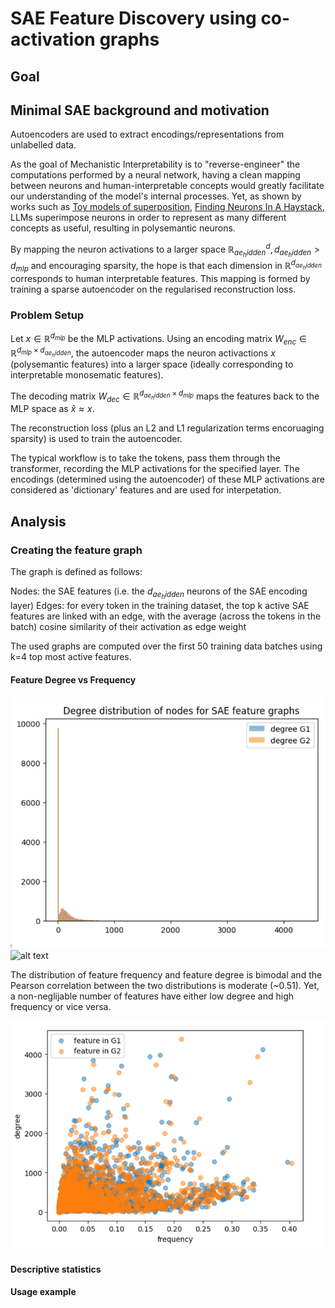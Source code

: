 # SAE Feature Discovery using co-activation graphs

## Goal

## Minimal SAE background and motivation 

Autoencoders are used to extract encodings/representations from unlabelled data.

As the goal of Mechanistic Interpretability is to "reverse-engineer" the computations performed by a neural network, having a clean mapping between neurons and human-interpretable concepts would greatly facilitate our understanding of the model's internal processes.
Yet, as shown by works such as [Toy models of superposition](https://transformer-circuits.pub/2022/toy_model/index.html), [Finding Neurons In A Haystack](https://arxiv.org/pdf/2305.01610), LLMs superimpose neurons in order to represent as many different concepts as useful, resulting in polysemantic neurons.

By mapping the neuron activations to a larger space $\mathbb{R}^d_{ae_hidden}, d_{ae_hidden} > d_{mlp}$ and encouraging sparsity, the hope is that each dimension in $\mathbb{R}^{d_{ae_hidden}}$ corresponds to human interpretable features. This mapping is formed by training a sparse autoencoder on the regularised reconstruction loss.

### Problem Setup
Let $x \in \mathbb{R}^{d_{mlp}}$ be the MLP activations. 
Using an encoding matrix $W_{enc} \in \mathbb{R}^{d_{mlp} \times d_{ae_hidden}}$, the autoencoder maps the neuron activactions $x$ (polysemantic features) into a larger space (ideally corresponding to interpretable monosematic features). 

The decoding matrix $W_{dec} \in \mathbb{R}^{d_{ae_hidden} \times d_{mlp}}$ maps the features back to the MLP space as $\hat{x} \approx x$.

The reconstruction loss (plus an L2 and L1 regularization terms encoruaging sparsity) is used to train the autoencoder.

The typical workflow is to take the tokens, pass them through the transformer, recording the MLP activations for the specified layer.
The encodings (determined using the autoencoder) of these MLP activations are considered as 'dictionary' features and are used for interpetation.

## Analysis

### Creating the feature graph
The graph is defined as follows:

Nodes: the SAE features (i.e. the $d_{ae_hidden}$ neurons of the SAE encoding layer)
Edges: for every token in the training dataset, the top k active SAE features are linked with an
edge, with the average (across the tokens in the batch) cosine similarity of their activation as
edge weight

The used graphs are computed over the first 50 training data batches using k=4 top most active
features.

#### Feature Degree vs Frequency
![alt text](degree_dist.png)
![alt text](log_degree_dist.png)

The distribution of feature frequency and feature degree is bimodal and the Pearson correlation between the two distributions is moderate (~0.51). Yet, a non-neglijable number of features have either low degree and high frequency or vice versa.

![alt text](feat_deg_vs_frq.png)

#### Descriptive statistics


#### Usage example

